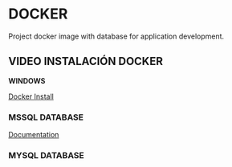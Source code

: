 # DOCKER

Project docker image with database for application development.


## VIDEO INSTALACIÓN DOCKER

**WINDOWS**

[Docker Install](https://youtu.be/W2xWEt_r7nw)


### MSSQL DATABASE

[Documentation](./mssql_container/README.md)


### MYSQL DATABASE
